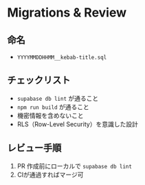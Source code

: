# Migrations & Review

## 命名
- `YYYYMMDDHHMM__kebab-title.sql`

## チェックリスト
- `supabase db lint` が通ること
- `npm run build` が通ること
- 機密情報を含めないこと
- RLS（Row-Level Security）を意識した設計

## レビュー手順
1. PR 作成前にローカルで `supabase db lint`
2. CIが通過すればマージ可

